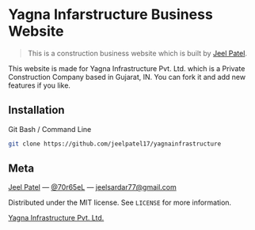 # Yagna Infarstructure Business Website
> This is a construction business website which is built by [Jeel Patel](https://github.com/jeelpatel17).

This website is made for Yagna Infrastructure Pvt. Ltd. which is a Private Construction Company based in Gujarat, IN.
You can fork it and add new features if you like.

## Installation

Git Bash / Command Line

```sh
git clone https://github.com/jeelpatel17/yagnainfrastructure
```

## Meta

[Jeel Patel](https://jeelpatel.ml) — [@70r65eL](https://twitter.com/dbader_org) — jeelsardar77@gmail.com

Distributed under the MIT license. See ``LICENSE`` for more information.

[Yagna Infrastructure Pvt. Ltd.](https://jeelpatel17.github.io/yagnainfrastructure)